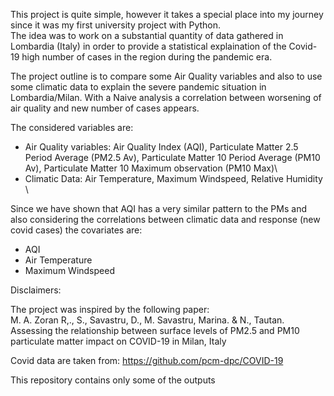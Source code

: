 This project is quite simple, however it takes a special place into my journey since it was my first university project with Python. \
The idea was to work on a substantial quantity of data gathered in Lombardia (Italy) in order to provide a statistical explaination of the Covid-19 high number of cases in the region during the pandemic era. 

The project outline is to compare some Air Quality variables and also to use some climatic data to explain the severe pandemic situation in Lombardia/Milan. With a Naive analysis a correlation between worsening of air quality and new number of cases appears. 

The considered variables are:
- Air Quality variables: Air Quality Index (AQI), Particulate Matter 2.5 Period Average (PM2.5 Av), Particulate Matter 10 Period Average (PM10 Av), Particulate Matter 10 Maximum observation (PM10 Max)\
- Climatic Data: Air Temperature, Maximum Windspeed, Relative Humidity \

Since we have shown that AQI has a very similar pattern to the PMs and also considering the correlations between climatic data and response (new covid cases) the covariates are: 
- AQI
- Air Temperature
- Maximum Windspeed

Disclaimers:

The project was inspired by the following paper: \
M. A. Zoran R,., S., Savastru, D., M. Savastru, Marina. & N., Tautan. Assessing the relationship between surface levels of PM2.5 and PM10 particulate matter impact on COVID-19 in Milan, Italy 

Covid data are taken from:
https://github.com/pcm-dpc/COVID-19 

This repository contains only some of the outputs
